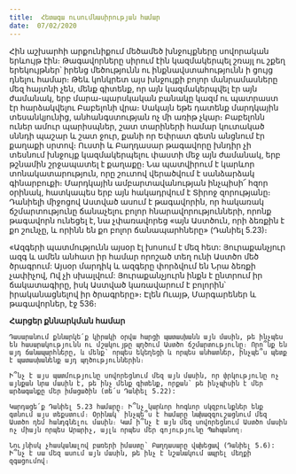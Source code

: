 ```yaml
---
title:  Հետագա ուսումնասիրության համար
date:  07/02/2020
---
```


Հին աշխարհի արքունիքում մեծամեծ խնջույքները սովորական երևույթ էին։ Թագավորները սիրում էին կազմակերպել շռայլ ու շքեղ երեկույթներ՝ իրենց մեծությունն ու ինքնավստահությունն ի ցույց դնելու համար։ Թեև կոնկրետ այս խնջույքի բոլոր մանրամասները մեզ հայտնի չեն, մենք գիտենք, որ այն կազմակերպվել էր այն ժամանակ, երբ մարա-պարսկական բանակը կազմ ու պատրաստ էր հարձակվելու Բաբելոնի վրա։ Սակայն եթե դատենք մարդկային տեսանկյունից, անհանգստության ոչ մի առիթ չկար։ Բաբելոնն ուներ ամուր պարիսպներ, շատ տարիների համար կուտակած սննդի պաշար և շատ ջուր, քանի որ Եփրատ գետն անցնում էր քաղաքի սրտով։ Ուստի և Բաղդասար թագավորը խնդիր չի տեսնում խնջույք կազմակերպելու փաստի մեջ այն ժամանակ, երբ թշնամին շրջապատել է քաղաքը։ Նա պատվիրում է կարևոր տոնակատարություն, որը շուտով վերածվում է սանձարձակ գինարբուքի։ Մարդկային ամբարտավանության ինչպիսի՜ հզոր օրինակ, հատկապես երբ այն հակադրվում է Տիրոջ զորությանը։ Դանիելի միջոցով Աստված ասում է թագավորին, որ հակառակ ճշմարտությունը ճանաչելու բոլոր հնարավորությունների, որոնք թագավորն ունեցել է, նա չփառավորեց «այն Աստծուն, որի ձեռքին է քո շունչը, և որինն են քո բոլոր ճանապարհները» (Դանիել 5.23)։

«Ազգերի պատմությունն այսօր էլ խոսում է մեզ հետ: Յուրաքանչյուր ազգ և ամեն անհատ իր համար որոշած տեղ ունի Աստծո մեծ ծրագրում: Այսօր մարդիկ և ազգերը փորձվում են Նրա ձեռքի չափիչով, Ով չի սխալվում: Յուրաքանչյուրն ինքն է ընտրում իր ճակատագիրը, իսկ Աստված կառավարում է բոլորին՝ իրականացնելով իր ծրագրերը»։ Էլեն Ուայթ, Մարգարեներ և թագավորներ, էջ 536։

**Հարցեր քննարկման համար**

`Դասարանում քննարկե՛ք կիրակի օրվա հարցի պատասխանն այն մասին, թե ինչպես են հասարակությունն ու մշակույթը պղծում Աստծո ճշմարտությունը։ Որո՞նք են այդ ճանապարհները, և մենք՝ որպես եկեղեցի և որպես անհատներ, ինչպե՞ս պետք է պատասխանենք այդ պղծություններին։`

`Ի՞նչ է այս պատմությունը սովորեցնում մեզ այն մասին, որ փրկությունը ոչ այնքան նրա մասին է, թե ինչ մենք գիտենք, որքան՝ թե ինչպիսին է մեր արձագանքը մեր իմացածին (տե՛ս Դանիել 5.22):`

`Կարդացե՛ք Դանիել 5.23 համարը։ Ի՞նչ կարևոր հոգևոր սկզբունքներ ենք գտնում այս տեքստում։ Օրինակ՝ ինչպե՞ս է համարը նախազգուշացնում մեզ Աստծո դեմ հանդգնելու մասին։ Կամ ի՞նչ է այն մեզ սովորեցնում Աստծո մասին ոչ միայն որպես Արարիչ, այլև որպես մեր գոյությունը Պահպանող։`

`Նույնիսկ չհասկանալով բառերի իմաստը՝ Բաղդասարը վախեցավ (Դանիել 5.6): Ի՞նչ է սա մեզ ասում այն մասին, թե ինչ է նշանակում ապրել մեղքի զգացումով։`